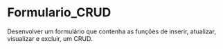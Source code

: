 # Formulario_CRUD
 Desenvolver um formulário que contenha as funções de inserir, atualizar, visualizar e excluir, um CRUD.
